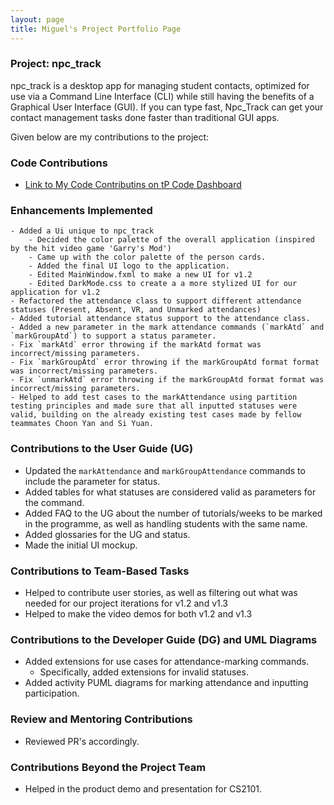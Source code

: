 ```yaml
---
layout: page
title: Miguel's Project Portfolio Page
---
```


### Project: npc_track

npc_track is a desktop app for managing student contacts, optimized for use via a Command Line Interface (CLI) while still
having the benefits of a Graphical User Interface (GUI). If you can type fast, Npc_Track can get your contact
management tasks done faster than traditional GUI apps.


Given below are my contributions to the project:

### Code Contributions
- [Link to My Code Contributins on tP Code Dashboard](https://nus-cs2103-ay2324s1.github.io/tp-dashboard/?search=jose%20miguel&sort=groupTitle&sortWithin=title&timeframe=commit&mergegroup=&groupSelect=groupByRepos&breakdown=true&checkedFileTypes=docs~functional-code~test-code&since=2023-09-22)

### Enhancements Implemented

	- Added a Ui unique to npc_track
		- Decided the color palette of the overall application (inspired by the hit video game 'Garry's Mod')
		- Came up with the color palette of the person cards.
		- Added the final UI logo to the application.
		- Edited MainWindow.fxml to make a new UI for v1.2
		- Edited DarkMode.css to create a a more stylized UI for our application for v1.2
	- Refactored the attendance class to support different attendance statuses (Present, Absent, VR, and Unmarked attendances)
	- Added tutorial attendance status support to the attendance class.
	- Added a new parameter in the mark attendance commands (`markAtd` and `markGroupAtd`) to support a status parameter.
	- Fix `markAtd` error throwing if the markAtd format was incorrect/missing parameters.
	- Fix `markGroupAtd` error throwing if the markGroupAtd format format was incorrect/missing parameters.
	- Fix `unmarkAtd` error throwing if the markGroupAtd format format was incorrect/missing parameters.
	- Helped to add test cases to the markAttendance using partition testing principles and made sure that all inputted statuses were valid, building on the already existing test cases made by fellow teammates Choon Yan and Si Yuan.

### Contributions to the User Guide (UG)

- Updated the `markAttendance` and `markGroupAttendance` commands to include the parameter for status.
- Added tables for what statuses are considered valid as parameters for the command.
- Added FAQ to the UG about the number of tutorials/weeks to be marked in the programme, as well as handling students with the same name.
- Added glossaries for the UG and status.
- Made the initial UI mockup.

### Contributions to Team-Based Tasks

- Helped to contribute user stories, as well as filtering out what was needed for our project iterations for v1.2 and v1.3
- Helped to make the video demos for both v1.2 and v1.3

### Contributions to the Developer Guide (DG) and UML Diagrams
- Added extensions for use cases for attendance-marking commands.
	- Specifically, added extensions for invalid statuses.
- Added activity PUML diagrams for marking attendance and inputting participation.

### Review and Mentoring Contributions

- Reviewed PR's accordingly.

### Contributions Beyond the Project Team

- Helped in the product demo and presentation for CS2101.


